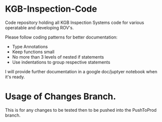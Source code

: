 # KGB-Inspection-Code
Code repository holding all KGB Inspection Systems code for various operatable and developing ROV's.

Please follow coding patterns for better documentation:
- Type Annotations
- Keep functions small 
- No more than 3 levels of nested if statements
- Use indentations to group respective statements

I will provide further documentation in a google doc/juptyer notebook when it's ready.

# Usage of Changes Branch.

This is for any changes to be tested then to be pushed into the PushToProd branch.
